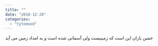 ```yaml
---
title: ""
date: "2018-12-28"
categories: 
  - "tytomood"
---
```


حسن باران این است که زمینیست ولی آسمانی شده است و به امداد زمین می آید
